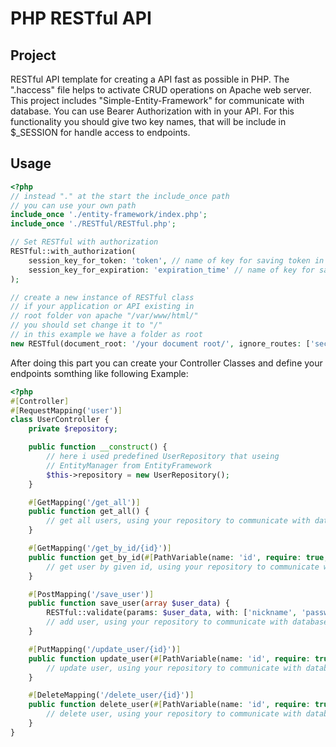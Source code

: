 # PHP RESTful API
## Project
RESTful API template for creating a API fast as possible in PHP. The ".haccess" file helps to activate CRUD operations on Apache web server. This project includes "Simple-Entity-Framework" for
communicate with database. You can use Bearer Authorization with in your API. For this functionality you should give two key names, that will be include in $_SESSION for handle access to endpoints.

## Usage
```php
<?php
// instead "." at the start the include_once path
// you can use your own path
include_once './entity-framework/index.php';
include_once './RESTful/RESTful.php';

// Set RESTful with authorization
RESTful::with_authorization(
    session_key_for_token: 'token', // name of key for saving token in $_SESSION
    session_key_for_expiration: 'expiration_time' // name of key for saving expiration time in $_SESSION
);

// create a new instance of RESTful class
// if your application or API existing in 
// root folder von apache "/var/www/html/"
// you should set change it to "/"
// in this example we have a folder as root
new RESTful(document_root: '/your document root/', ignore_routes: ['security']);
```
After doing this part you can create your Controller Classes
and define your endpoints somthing like following Example:
```php
<?php
#[Controller]
#[RequestMapping('user')]
class UserController {
    private $repository;

    public function __construct() {
        // here i used predefined UserRepository that useing 
        // EntityManager from EntityFramework 
        $this->repository = new UserRepository();
    }

    #[GetMapping('/get_all')]
    public function get_all() {
        // get all users, using your repository to communicate with database
    }

    #[GetMapping('/get_by_id/{id}')]
    public function get_by_id(#[PathVariable(name: 'id', require: true, validate: Validate::INT)] int $id) {
        // get user by given id, using your repository to communicate with database
    }

    #[PostMapping('/save_user')]
    public function save_user(array $user_data) {
        RESTful::validate(params: $user_data, with: ['nickname', 'password']);
        // add user, using your repository to communicate with database
    }

    #[PutMapping('/update_user/{id}')]
    public function update_user(#[PathVariable(name: 'id', require: true, validate: Validate::INT)] int $id, array $user_object) {
        // update user, using your repository to communicate with database
    }

    #[DeleteMapping('/delete_user/{id}')]
    public function delete_user(#[PathVariable(name: 'id', require: true, validate: Validate::INT)] int $id) {
        // delete user, using your repository to communicate with database
    }
}
```
